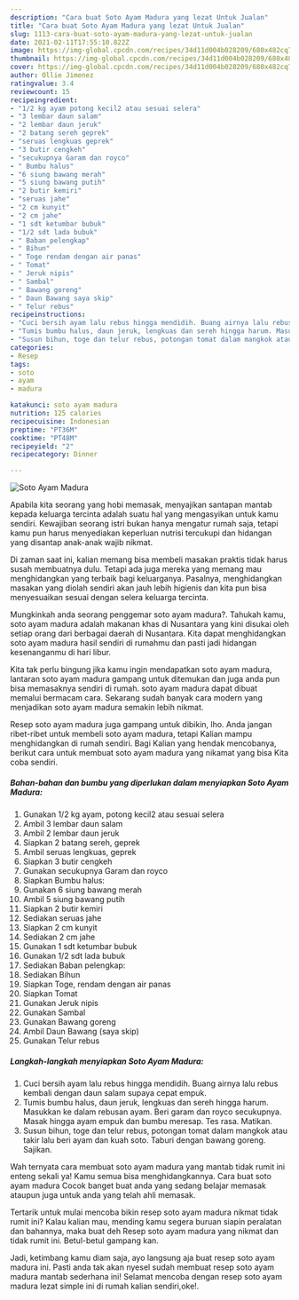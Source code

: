 ```yaml
---
description: "Cara buat Soto Ayam Madura yang lezat Untuk Jualan"
title: "Cara buat Soto Ayam Madura yang lezat Untuk Jualan"
slug: 1113-cara-buat-soto-ayam-madura-yang-lezat-untuk-jualan
date: 2021-02-11T17:55:10.822Z
image: https://img-global.cpcdn.com/recipes/34d11d004b028209/680x482cq70/soto-ayam-madura-foto-resep-utama.jpg
thumbnail: https://img-global.cpcdn.com/recipes/34d11d004b028209/680x482cq70/soto-ayam-madura-foto-resep-utama.jpg
cover: https://img-global.cpcdn.com/recipes/34d11d004b028209/680x482cq70/soto-ayam-madura-foto-resep-utama.jpg
author: Ollie Jimenez
ratingvalue: 3.4
reviewcount: 15
recipeingredient:
- "1/2 kg ayam potong kecil2 atau sesuai selera"
- "3 lembar daun salam"
- "2 lembar daun jeruk"
- "2 batang sereh geprek"
- "seruas lengkuas geprek"
- "3 butir cengkeh"
- "secukupnya Garam dan royco"
- " Bumbu halus"
- "6 siung bawang merah"
- "5 siung bawang putih"
- "2 butir kemiri"
- "seruas jahe"
- "2 cm kunyit"
- "2 cm jahe"
- "1 sdt ketumbar bubuk"
- "1/2 sdt lada bubuk"
- " Baban pelengkap"
- " Bihun"
- " Toge rendam dengan air panas"
- " Tomat"
- " Jeruk nipis"
- " Sambal"
- " Bawang goreng"
- " Daun Bawang saya skip"
- " Telur rebus"
recipeinstructions:
- "Cuci bersih ayam lalu rebus hingga mendidih. Buang airnya lalu rebus kembali dengan daun salam supaya cepat empuk."
- "Tumis bumbu halus, daun jeruk, lengkuas dan sereh hingga harum. Masukkan ke dalam rebusan ayam. Beri garam dan royco secukupnya. Masak hingga ayam empuk dan bumbu meresap. Tes rasa. Matikan."
- "Susun bihun, toge dan telur rebus, potongan tomat dalam mangkok atau takir lalu beri ayam dan kuah soto. Taburi dengan bawang goreng. Sajikan."
categories:
- Resep
tags:
- soto
- ayam
- madura

katakunci: soto ayam madura 
nutrition: 125 calories
recipecuisine: Indonesian
preptime: "PT36M"
cooktime: "PT48M"
recipeyield: "2"
recipecategory: Dinner

---
```



![Soto Ayam Madura](https://img-global.cpcdn.com/recipes/34d11d004b028209/680x482cq70/soto-ayam-madura-foto-resep-utama.jpg)

Apabila kita seorang yang hobi memasak, menyajikan santapan mantab kepada keluarga tercinta adalah suatu hal yang mengasyikan untuk kamu sendiri. Kewajiban seorang istri bukan hanya mengatur rumah saja, tetapi kamu pun harus menyediakan keperluan nutrisi tercukupi dan hidangan yang disantap anak-anak wajib nikmat.

Di zaman  saat ini, kalian memang bisa membeli masakan praktis tidak harus susah membuatnya dulu. Tetapi ada juga mereka yang memang mau menghidangkan yang terbaik bagi keluarganya. Pasalnya, menghidangkan masakan yang diolah sendiri akan jauh lebih higienis dan kita pun bisa menyesuaikan sesuai dengan selera keluarga tercinta. 



Mungkinkah anda seorang penggemar soto ayam madura?. Tahukah kamu, soto ayam madura adalah makanan khas di Nusantara yang kini disukai oleh setiap orang dari berbagai daerah di Nusantara. Kita dapat menghidangkan soto ayam madura hasil sendiri di rumahmu dan pasti jadi hidangan kesenanganmu di hari libur.

Kita tak perlu bingung jika kamu ingin mendapatkan soto ayam madura, lantaran soto ayam madura gampang untuk ditemukan dan juga anda pun bisa memasaknya sendiri di rumah. soto ayam madura dapat dibuat memalui bermacam cara. Sekarang sudah banyak cara modern yang menjadikan soto ayam madura semakin lebih nikmat.

Resep soto ayam madura juga gampang untuk dibikin, lho. Anda jangan ribet-ribet untuk membeli soto ayam madura, tetapi Kalian mampu menghidangkan di rumah sendiri. Bagi Kalian yang hendak mencobanya, berikut cara untuk membuat soto ayam madura yang nikamat yang bisa Kita coba sendiri.

<!--inarticleads1-->

##### Bahan-bahan dan bumbu yang diperlukan dalam menyiapkan Soto Ayam Madura:

1. Gunakan 1/2 kg ayam, potong kecil2 atau sesuai selera
1. Ambil 3 lembar daun salam
1. Ambil 2 lembar daun jeruk
1. Siapkan 2 batang sereh, geprek
1. Ambil seruas lengkuas, geprek
1. Siapkan 3 butir cengkeh
1. Gunakan secukupnya Garam dan royco
1. Siapkan  Bumbu halus:
1. Gunakan 6 siung bawang merah
1. Ambil 5 siung bawang putih
1. Siapkan 2 butir kemiri
1. Sediakan seruas jahe
1. Siapkan 2 cm kunyit
1. Sediakan 2 cm jahe
1. Gunakan 1 sdt ketumbar bubuk
1. Gunakan 1/2 sdt lada bubuk
1. Sediakan  Baban pelengkap:
1. Sediakan  Bihun
1. Siapkan  Toge, rendam dengan air panas
1. Siapkan  Tomat
1. Gunakan  Jeruk nipis
1. Gunakan  Sambal
1. Gunakan  Bawang goreng
1. Ambil  Daun Bawang (saya skip)
1. Gunakan  Telur rebus




<!--inarticleads2-->

##### Langkah-langkah menyiapkan Soto Ayam Madura:

1. Cuci bersih ayam lalu rebus hingga mendidih. Buang airnya lalu rebus kembali dengan daun salam supaya cepat empuk.
1. Tumis bumbu halus, daun jeruk, lengkuas dan sereh hingga harum. Masukkan ke dalam rebusan ayam. Beri garam dan royco secukupnya. Masak hingga ayam empuk dan bumbu meresap. Tes rasa. Matikan.
1. Susun bihun, toge dan telur rebus, potongan tomat dalam mangkok atau takir lalu beri ayam dan kuah soto. Taburi dengan bawang goreng. Sajikan.




Wah ternyata cara membuat soto ayam madura yang mantab tidak rumit ini enteng sekali ya! Kamu semua bisa menghidangkannya. Cara buat soto ayam madura Cocok banget buat anda yang sedang belajar memasak ataupun juga untuk anda yang telah ahli memasak.

Tertarik untuk mulai mencoba bikin resep soto ayam madura nikmat tidak rumit ini? Kalau kalian mau, mending kamu segera buruan siapin peralatan dan bahannya, maka buat deh Resep soto ayam madura yang nikmat dan tidak rumit ini. Betul-betul gampang kan. 

Jadi, ketimbang kamu diam saja, ayo langsung aja buat resep soto ayam madura ini. Pasti anda tak akan nyesel sudah membuat resep soto ayam madura mantab sederhana ini! Selamat mencoba dengan resep soto ayam madura lezat simple ini di rumah kalian sendiri,oke!.

